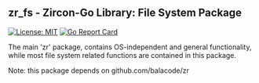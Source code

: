 ## zr_fs - Zircon-Go Library: File System Package 
[![License: MIT](https://img.shields.io/badge/License-MIT-yellow.svg)](https://opensource.org/licenses/MIT)
[![Go Report Card](https://goreportcard.com/badge/github.com/balacode/zr_fs)](https://goreportcard.com/report/github.com/balacode/zr_fs)  

The main 'zr' package, contains OS-independent and general functionality, while most file system related functions are contained in this package.

Note: this package depends on github.com/balacode/zr
